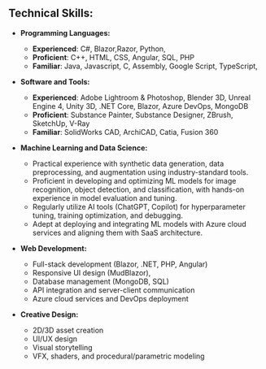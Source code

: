 ## Technical Skills:

* **Programming Languages:**

  * **Experienced**: C\#, Blazor,Razor, Python,
  * **Proficient**: C++, HTML, CSS, Angular, SQL, PHP
  * **Familiar**: Java, Javascript, C, Assembly, Google Script, TypeScript,
* **Software and Tools:**

  * **Experienced**: Adobe Lightroom & Photoshop, Blender 3D, Unreal Engine 4, Unity 3D, .NET Core, Blazor, Azure
    DevOps, MongoDB
  * **Proficient**: Substance Painter, Substance Designer, ZBrush, SketchUp, V-Ray
  * **Familiar**: SolidWorks CAD, ArchiCAD, Catia, Fusion 360
* **Machine Learning and Data Science:**

  * Practical experience with synthetic data generation, data preprocessing, and augmentation using industry-standard tools.
  * Proficient in developing and optimizing ML models for image recognition, object detection, and classification, with hands-on experience in model evaluation and tuning.
  * Regularly utilize AI tools (ChatGPT, Copilot) for hyperparameter tuning, training optimization, and debugging.
  * Adept at deploying and integrating ML models with Azure cloud services and aligning them with SaaS architecture.
* **Web Development:**

  * Full-stack development (Blazor, .NET, PHP, Angular)
  * Responsive UI design (MudBlazor),
  * Database management (MongoDB, SQL)
  * API integration and server-client communication
  * Azure cloud services and DevOps deployment
* **Creative Design:**

  * 2D/3D asset creation
  * UI/UX design
  * Visual storytelling
  * VFX, shaders, and procedural/parametric modeling